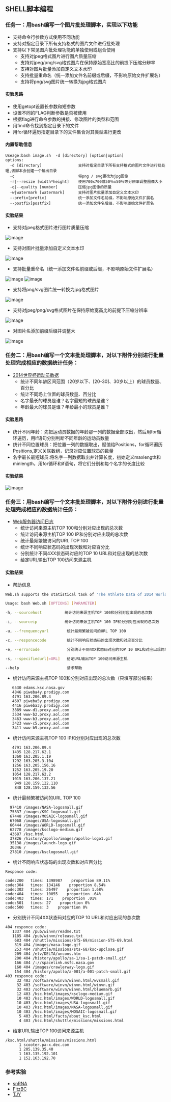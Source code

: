 ## SHELL脚本编程
### 任务一：用bash编写一个图片批处理脚本，实现以下功能
- 支持命令行参数方式使用不同功能
- 支持对指定目录下所有支持格式的图片文件进行批处理
- 支持以下常见图片批处理功能的单独使用或组合使用
  - 支持对jpeg格式图片进行图片质量压缩
  - 支持对jpeg/png/svg格式图片在保持原始宽高比的前提下压缩分辨率
  - 支持对图片批量添加自定义文本水印
  - 支持批量重命名（统一添加文件名前缀或后缀，不影响原始文件扩展名）
  - 支持将png/svg图片统一转换为jpg格式图片
#### 实验思路
- 使用getopt设置长参数和短参数
- 设置不同的FLAG判断参数是否被使用
- 根据flag进行命令参数的拼接、修改图片的类型和范围
- 用find命令找到指定目录下的文件
- 用for循环遍历指定目录下的文件集合对其类型进行更改
#### 内置帮助信息
```
Useage:bash image.sh  -d [directory] [option|option]
options:
  -d [directory]                支持对指定目录下所有支持格式的图片文件进行批处理,该脚本会创建一个输出目录
  -c                            将png / svg更改为jpg图像
  -r|--resize [width*height]    使用700x700或50％x50％等分辨率调整图像大小
  -q|--quality [number]         压缩jpg图像的质量 
  -w|watermark [watermark]      支持对图片批量添加自定义文本水印
  --prefix[prefix]              统一添加文件名前缀，不影响原始文件扩展名
  --postfix[postfix]            统一添加文件名后缀，不影响原始文件扩展名
```
#### 实验结果
- 支持对jpeg格式图片进行图片质量压缩

![image](https://raw.githubusercontent.com/CUCCS/linux-2019-PWHL/hw4/%E5%AE%9E%E9%AA%8C%E5%9B%9B/image4/compressed_jpg.png)

- 支持对图片批量添加自定义文本水印

![image](https://raw.githubusercontent.com/CUCCS/linux-2019-PWHL/hw4/%E5%AE%9E%E9%AA%8C%E5%9B%9B/image4/add_watermark.png)

- 支持批量重命名（统一添加文件名前缀或后缀，不影响原始文件扩展名）

![image](https://raw.githubusercontent.com/CUCCS/linux-2019-PWHL/hw4/%E5%AE%9E%E9%AA%8C%E5%9B%9B/image4/add_prefix.png)
![image](https://raw.githubusercontent.com/CUCCS/linux-2019-PWHL/hw4/%E5%AE%9E%E9%AA%8C%E5%9B%9B/image4/add_postfix.png)

- 支持将png/svg图片统一转换为jpg格式图片

![image](https://raw.githubusercontent.com/CUCCS/linux-2019-PWHL/hw4/%E5%AE%9E%E9%AA%8C%E5%9B%9B/image4/png_to_jpg.png)

- 支持对jpeg/png/svg格式图片在保持原始宽高比的前提下压缩分辨率

![image](https://raw.githubusercontent.com/CUCCS/linux-2019-PWHL/hw4/%E5%AE%9E%E9%AA%8C%E5%9B%9B/image4/resize_image.png)

- 对图片名添加前缀后缀并调整大

![image](https://raw.githubusercontent.com/CUCCS/linux-2019-PWHL/hw4/%E5%AE%9E%E9%AA%8C%E5%9B%9B/image4/add_prefix_postfix_resize.png)

### 任务二：用bash编写一个文本批处理脚本，对以下附件分别进行批量处理完成相应的数据统计任务：
- [2014世界杯运动员数据](http://sec.cuc.edu.cn/huangwei/course/LinuxSysAdmin/exp/chap0x04/worldcupplayerinfo.tsv)
  - 统计不同年龄区间范围（20岁以下、[20-30]、30岁以上）的球员数量、百分比
  - 统计不同场上位置的球员数量、百分比
  - 名字最长的球员是谁？名字最短的球员是谁？
  - 年龄最大的球员是谁？年龄最小的球员是谁？
#### 实验思路
- 统计不同年龄：先把运动员数据的年龄那一列的数据全部取出，然后用for循环遍历，用if语句分别判断不同年龄的运动员数量
- 统计不同位置球员：把位置一列的数据取出，赋值给Positions，for循环遍历Positions,定义关联数组，记录对应位置球员的数量
- 名字最长最短球员:将名字一列数据取出并计算长度，初始定义maxlength和minlength，用for循环和if语句，将它们分别和每个名字的长度比较
#### 实验结果
![image](https://raw.githubusercontent.com/CUCCS/linux-2019-PWHL/hw4/%E5%AE%9E%E9%AA%8C%E5%9B%9B/image4/task2.png)
### 任务三：用bash编写一个文本批处理脚本，对以下附件分别进行批量处理完成相应的数据统计任务：
- [Web服务器访问日志](http://sec.cuc.edu.cn/huangwei/course/LinuxSysAdmin/exp/chap0x04/web_log.tsv.7z)
  - 统计访问来源主机TOP 100和分别对应出现的总次数
  - 统计访问来源主机TOP 100 IP和分别对应出现的总次数
  - 统计最频繁被访问的URL TOP 100
  - 统计不同响应状态码的出现次数和对应百分比
  - 分别统计不同4XX状态码对应的TOP 10 URL和对应出现的总次数
  - 给定URL输出TOP 100访问来源主机
#### 实验结果
- 帮助信息
```bash
Web.sh supports the statistical task of 'The Athlete Data of 2014 World Cup'

Usage: bash Web.sh [OPTIONS] [PARAMETER] 

-h, --sourcehost          统计访问来源主机TOP 100和分别对应出现的总次数

-i, --sourceip            统计访问来源主机TOP 100 IP和分别对应出现的总次数

-u, --frenquencyurl        统计最频繁被访问的URL TOP 100

-c, --responcecode         统计不同响应状态码的出现次数和对应百分比

-e, --errorcode            分别统计不同4XX状态码对应的TOP 10 URL和对应出现的总次数

-s, --specifiedurl[=URL]   给定URL输出TOP 100访问来源主机

--help                     请求帮助
```
- 统计访问来源主机TOP 100和分别对应出现的总次数（只填写部分结果）
```
   6530 edams.ksc.nasa.gov
   4846 piweba4y.prodigy.com
   4791 163.206.89.4
   4607 piweba5y.prodigy.com
   4416 piweba3y.prodigy.com
   3889 www-d1.proxy.aol.com
   3534 www-b2.proxy.aol.com
   3463 www-b3.proxy.aol.com
   3423 www-c5.proxy.aol.com
   3411 www-b5.proxy.aol.com
```
- 统计访问来源主机TOP 100 IP和分别对应出现的总次数
```
   4791 163.206.89.4
   1435 128.217.62.1
   1360 163.205.1.19
   1292 163.205.3.104
   1256 163.205.156.16
   1252 163.205.19.20
   1054 128.217.62.2
   1015 163.206.137.21
    949 128.159.122.110
    848 128.159.132.56
```
- 统计最频繁被访问的URL TOP 100
```
  97410 /images/NASA-logosmall.gif
  75337 /images/KSC-logosmall.gif
  67448 /images/MOSAIC-logosmall.gif
  67068 /images/USA-logosmall.gif
  66444 /images/WORLD-logosmall.gif
  62778 /images/ksclogo-medium.gif
  43687 /ksc.html
  37826 /history/apollo/images/apollo-logo1.gif
  35138 /images/launch-logo.gif
  30346 /
  27810 /images/ksclogosmall.gif

```
- 统计不同响应状态码的出现次数和对应百分比
```
Responce code:

code:200   times: 1398987    proportion 89.11%
code:304   times: 134146    proportion 8.54%
code:302   times: 26497    proportion 1.68%
code:404   times: 10055    proportion .64%
code:403   times: 171    proportion .01%
code:501   times: 27    proportion 0%
code:500   times: 3    proportion 0%
```
- 分别统计不同4XX状态码对应的TOP 10 URL和对应出现的总次数
```
404 responce code:
   1337 404 /pub/winvn/readme.txt
   1185 404 /pub/winvn/release.txt
    683 404 /shuttle/missions/STS-69/mission-STS-69.html
    319 404 /images/nasa-logo.gif
    253 404 /shuttle/missions/sts-68/ksc-upclose.gif
    209 404 /elv/DELTA/uncons.htm
    200 404 /history/apollo/sa-1/sa-1-patch-small.gif
    166 404 /://spacelink.msfc.nasa.gov
    160 404 /images/crawlerway-logo.gif
    154 404 /history/apollo/a-001/a-001-patch-small.gif
403 responce code:
     32 403 /software/winvn/winvn.html/wvsmall.gif
     32 403 /software/winvn/winvn.html/winvn.gif
     32 403 /software/winvn/winvn.html/bluemarb.gif
     12 403 /ksc.html/images/ksclogo-medium.gif
     10 403 /ksc.html/images/WORLD-logosmall.gif
     10 403 /ksc.html/images/USA-logosmall.gif
     10 403 /ksc.html/images/NASA-logosmall.gif
     10 403 /ksc.html/images/MOSAIC-logosmall.gif
      5 403 /ksc.html/facts/about_ksc.html
      4 403 /ksc.html/shuttle/missions/missions.html
```
- 给定URL输出TOP 100访问来源主机
```
/ksc.html/shuttle/missions/missions.html
      1 scooter.pa-x.dec.com
      1 205.139.35.40
      1 163.135.192.101
      1 152.163.192.70
```
### 参考实验
- [snRNA](https://github.com/CUCCS/linux/tree/master/2017-1/snRNA/ex4)
- [FitzBC](https://github.com/CUCCS/linux/tree/master/2017-1/FitzBC/%E5%AE%9E%E9%AA%8C4)
- [TJY](https://github.com/CUCCS/linux/tree/master/2017-1/TJY/bash)